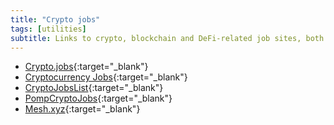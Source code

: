 ```yaml
---
title: "Crypto jobs"
tags: [utilities]
subtitle: Links to crypto, blockchain and DeFi-related job sites, both for companies, organizations and individuals looking for jobs.
---
```


- [Crypto.jobs](https://crypto.jobs/){:target="_blank"}
- [Cryptocurrency Jobs](https://cryptocurrencyjobs.co/){:target="_blank"}
- [CryptoJobsList](https://cryptojobslist.com/){:target="_blank"}
- [PompCryptoJobs](https://pompcryptojobs.com/){:target="_blank"}
- [Mesh.xyz](https://careers.mesh.xyz/companies){:target="_blank"}
